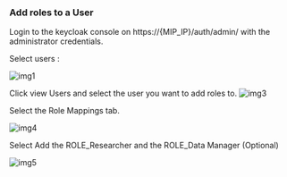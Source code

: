 ### Add roles to a User

Login to the keycloak console on https://{MIP_IP}/auth/admin/ with the administrator credentials.

Select users : 

![img1](images/step1.png)

Click view Users and select the user you want to add roles to.
![img3](images/step3.png)

Select the Role Mappings tab.

![img4](images/step4.png)

Select Add the ROLE_Researcher and the ROLE_Data Manager (Optional) 

![img5](images/step5.png)
